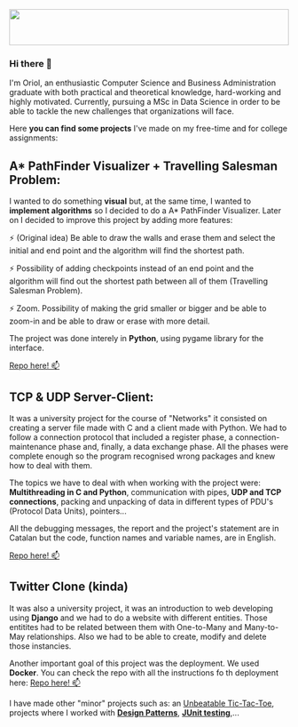 <img src="https://www.houston-pc.com/wp-content/uploads/2016/05/Custom-Coding-Houston-TX-Houston-PC-Services.png" height="65" width=100%>

### Hi there 👋

I'm Oriol, an enthusiastic Computer Science and Business Administration graduate with both practical and theoretical knowledge, hard-working and highly motivated. Currently, pursuing a MSc in Data Science in order to be able to tackle the new challenges that organizations will face.

Here **you can find some projects** I've made on my free-time and for college assignments:

## A* PathFinder Visualizer + Travelling Salesman Problem:

I wanted to do something **visual** but, at the same time, I wanted to **implement algorithms** so I decided to do a A* PathFinder Visualizer. Later on I decided to improve this project by adding more features:

⚡ (Original idea) Be able to draw the walls and erase them and select the initial and end point and the algorithm will find the shortest path.


⚡ Possibility of adding checkpoints instead of an end point and the algorithm will find out the shortest path between all of them (Travelling Salesman Problem).


⚡ Zoom. Possibility of making the grid smaller or bigger and be able to zoom-in and be able to draw or erase with more detail.

The project was done interely in **Python**, using pygame library for the interface.

[Repo here! 📫](https://https://github.com/oriolaguilar/A-star-PathFinding)

## TCP & UDP Server-Client:

It was a university project for the course of "Networks" it consisted on creating a server file made with C and a client made with Python. We had to follow a connection protocol that included a register phase, a connection-maintenance phase and, finally, a data exchange phase. All the phases were complete enough so the program recognised wrong packages and knew how to deal with them.

The topics we have to deal with when working with the project were: **Multithreading in C and Python**, communication with pipes, **UDP and TCP connections**, packing and unpacking of data in different types of PDU's (Protocol Data Units), pointers...

All the debugging messages, the report and the project's statement are in Catalan but the code, function names and variable names, are in English. 

[Repo here! 📫](https://github.com/oriolaguilar/P1X)


## Twitter Clone (kinda)

It was also a university project, it was an introduction to web developing using **Django** and we had to do a website with different entities. Those entitites had to be related between them with One-to-Many and Many-to-May relationships. Also we had to be able to create, modify and delete those instancies.

Another important goal of this project was the deployment. We used **Docker**. 
You can check the repo with all the instructions fo th deployment here: [Repo here! 📫](https://github.com/marcusresa4/Twitter_WP/tree/third-assignment)

I have made other "minor" projects such as: an [Unbeatable Tic-Tac-Toe](), projects where I worked with [**Design Patterns**](https://github.com/oriolaguilar/2-practica-patrons-disseny), [**JUnit testing**](https://github.com/oriolaguilar/E-Receipt),...




<!--
**oriolaguilar/oriolaguilar** is a ✨ _special_ ✨ repository because its `README.md` (this file) appears on your GitHub profile.

Here are some ideas to get you started:

- 🔭 I’m currently working on ...
- 🌱 I’m currently learning ...
- 👯 I’m looking to collaborate on ...
- 🤔 I’m looking for help with ...
- 💬 Ask me about ...
- 📫 How to reach me: ...
- 😄 Pronouns: ...
- ⚡ Fun fact: ...
-->

